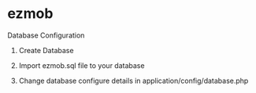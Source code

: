 ezmob
=====


Database Configuration

1. Create Database

2. Import ezmob.sql file to your database

3. Change database configure details in application/config/database.php


